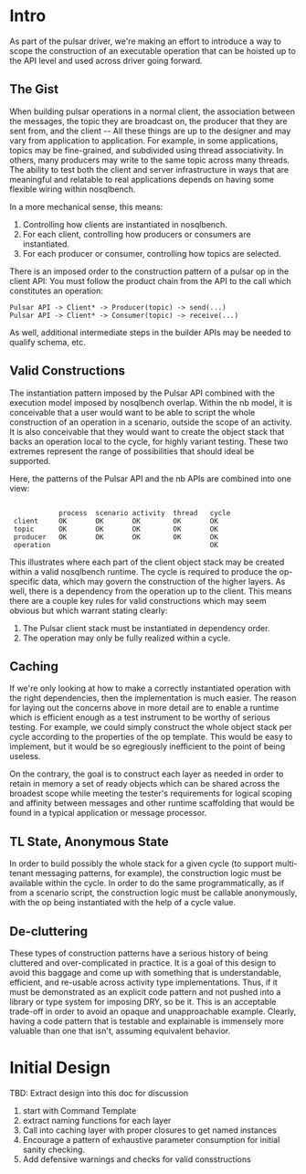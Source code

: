 # Intro

As part of the pulsar driver, we're making an effort to introduce a way to
scope the construction of an executable operation that can be hoisted up
to the API level and used across driver going forward.

## The Gist

When building pulsar operations in a normal client, the association
between the messages, the topic they are broadcast on, the producer that
they are sent from, and the client -- All these things are up to the
designer and may vary from application to application. For example, in
some applications, topics may be fine-grained, and subdivided using thread
associativity. In others, many producers may write to the same topic
across many threads. The ability to test both the client and server
infrastructure in ways that are meaningful and relatable to real
applications depends on having some flexible wiring within nosqlbench.

In a more mechanical sense, this means:

1) Controlling how clients are instantiated in nosqlbench.
2) For each client, controlling how producers or consumers are
   instantiated.
3) For each producer or consumer, controlling how topics are selected.

There is an imposed order to the construction pattern of a pulsar op in
the client API: You must follow the product chain from the API to the call
which constitutes an operation:

```
Pulsar API -> Client* -> Producer(topic) -> send(...)
Pulsar API -> Client* -> Consumer(topic) -> receive(...)
```

As well, additional intermediate steps in the builder APIs may be needed
to qualify schema, etc.

## Valid Constructions

The instantiation pattern imposed by the Pulsar API combined with the
execution model imposed by nosqlbench overlap. Within the nb model, it is
conceivable that a user would want to be able to script the whole
construction of an operation in a scenario, outside the scope of an
activity. It is also conceivable that they would want to create the object
stack that backs an operation local to the cycle, for highly variant
testing. These two extremes represent the range of possibilities that
should ideal be supported.

Here, the patterns of the Pulsar API and the nb APIs are combined into one
view:

```text

            process  scenario activity  thread   cycle
 client     OK       OK       OK        OK       OK
 topic      OK       OK       OK        OK       OK
 producer   OK       OK       OK        OK       OK
 operation                                       OK

```

This illustrates where each part of the client object stack may be created
within a valid nosqlbench runtime. The cycle is required to produce the
op-specific data, which may govern the construction of the higher layers.
As well, there is a dependency from the operation up to the client. This
means there are a couple key rules for valid constructions which may seem
obvious but which warrant stating clearly:

1) The Pulsar client stack must be instantiated in dependency order.
2) The operation may only be fully realized within a cycle.

## Caching

If we're only looking at how to make a correctly instantiated operation
with the right dependencies, then the implementation is much easier. The
reason for laying out the concerns above in more detail are to enable a
runtime which is efficient enough as a test instrument to be worthy of
serious testing. For example, we could simply construct the whole object
stack per cycle according to the properties of the op template. This would
be easy to implement, but it would be so egregiously inefficient to the
point of being useless.

On the contrary, the goal is to construct each layer as needed in order to
retain in memory a set of ready objects which can be shared across the
broadest scope while meeting the tester's requirements for logical scoping
and affinity between messages and other runtime scaffolding that would be
found in a typical application or message processor.

## TL State, Anonymous State

In order to build possibly the whole stack for a given cycle (to support
multi-tenant messaging patterns, for example), the construction logic must
be available within the cycle. In order to do the same programmatically,
as if from a scenario script, the construction logic must be callable
anonymously, with the op being instantiated with the help of a cycle
value.

## De-cluttering

These types of construction patterns have a serious history of being
cluttered and over-complicated in practice. It is a goal of this design to
avoid this baggage and come up with something that is understandable,
efficient, and re-usable across activity type implementations. Thus, if it
must be demonstrated as an explicit code pattern and not pushed into a
library or type system for imposing DRY, so be it. This is an acceptable
trade-off in order to avoid an opaque and unapproachable example. Clearly,
having a code pattern that is testable and explainable is immensely more
valuable than one that isn't, assuming equivalent behavior.

# Initial Design

TBD: Extract design into this doc for discussion

1. start with Command Template
2. extract naming functions for each layer
3. Call into caching layer with proper closures to get named instances
4. Encourage a pattern of exhaustive parameter consumption for initial
   sanity checking.
5. Add defensive warnings and checks for valid consstructions




